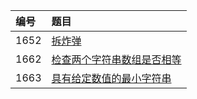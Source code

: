 | 编号 | 题目 |
| :-----  | :----- |
|  1652 | [拆炸弹](src/main/java/algorithms/DefuseTheBomb) |
|  1662 | [检查两个字符串数组是否相等](src/main/java/algorithms/CheckIfTwoStringArraysAreEquivalent) |
|  1663 | [具有给定数值的最小字符串](src/main/java/algorithms/SmallestStringWithAGivenNumericValue) |
